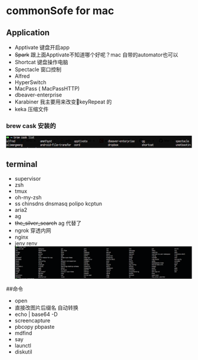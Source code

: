 # commonSofe for mac

## Application
* Apptivate 键盘开启app
* ~~Spark~~  跟上面Apptivate不知道哪个好呢？mac 自带的automator也可以
* Shortcat 键盘操作电脑
* Spectacle 窗口控制
* Alfred
* HyperSwitch
* MacPass ( MacPassHTTP)
* dbeaver-enterprise
* Karabiner 我主要用来改变keyRepeat 的
* keka 压缩文件
### brew cask 安装的
![brewcask](./brew--cask.png)

## terminal
* supervisor
* zsh
* tmux
* oh-my-zsh
* ss chinsdns dnsmasq polipo kcptun
* aria2
* ag
* ~~the_silver_search~~ ag 代替了
* ngrok 穿透内网
* nginx
* jenv renv  
![brewlist](./brew-list.png)

##命令
* open
* 直接改图片后缀名 自动转换
* echo | base64 -D
* screencapture
* pbcopy pbpaste
* mdfind
* say
* launctl
* diskutil
